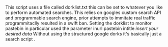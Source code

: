 This script uses a file called dorklist.txt this can be set to whatever you like to perform automated searches.
This relies on googles custom search API and programmable search engine, prior attempts to immitate real traffic programmitaclly resulted in a swift ban.
Setting the dorklist to monitor pastebin in particular used the parameter inurl:pastebin intitle:*insert your desired data*
Without using the structured google dorks it's basically just a search script .
